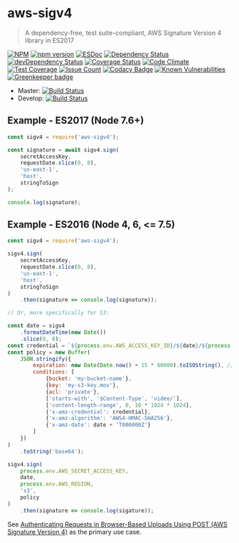 # aws-sigv4

> A dependency-free, test suite-compliant, AWS Signature Version 4 library in ES2017

[![NPM](https://nodei.co/npm/aws-sigv4.png?mini=true)](https://nodei.co/npm/aws-sigv4/)
[![npm version](https://badge.fury.io/js/aws-sigv4.svg)](https://badge.fury.io/js/aws-sigv4)
[![ESDoc](http://binoculars.github.io/aws-sigv4/esdoc/badge.svg)](http://binoculars.github.io/aws-sigv4/esdoc/)
[![Dependency Status](https://david-dm.org/binoculars/aws-sigv4.svg)](https://david-dm.org/binoculars/aws-sigv4)
[![devDependency Status](https://david-dm.org/binoculars/aws-sigv4/dev-status.svg)](https://david-dm.org/binoculars/aws-sigv4#info=devDependencies)
[![Coverage Status](https://coveralls.io/repos/binoculars/aws-sigv4/badge.svg?branch=master&service=github)](https://coveralls.io/github/binoculars/aws-sigv4?branch=master)
[![Code Climate](https://codeclimate.com/github/binoculars/aws-sigv4/badges/gpa.svg)](https://codeclimate.com/github/binoculars/aws-sigv4)
[![Test Coverage](https://codeclimate.com/github/binoculars/aws-sigv4/badges/coverage.svg)](https://codeclimate.com/github/binoculars/aws-sigv4/coverage)
[![Issue Count](https://codeclimate.com/github/binoculars/aws-sigv4/badges/issue_count.svg)](https://codeclimate.com/github/binoculars/aws-sigv4) 
[![Codacy Badge](https://api.codacy.com/project/badge/Grade/75a427334dad4aac843674b99bc40e8b)](https://www.codacy.com/app/barrett-harber/aws-sigv4?utm_source=github.com&amp;utm_medium=referral&amp;utm_content=binoculars/aws-sigv4&amp;utm_campaign=Badge_Grade)
[![Known Vulnerabilities](https://snyk.io/test/github/binoculars/aws-sigv4/badge.svg)](https://snyk.io/test/github/binoculars/aws-sigv4)
[![Greenkeeper badge](https://badges.greenkeeper.io/binoculars/aws-sigv4.svg)](https://greenkeeper.io/)

- Master: [![Build Status](https://travis-ci.org/binoculars/aws-sigv4.svg?branch=master)](https://travis-ci.org/binoculars/aws-sigv4)
- Develop: [![Build Status](https://travis-ci.org/binoculars/aws-sigv4.svg?branch=develop)](https://travis-ci.org/binoculars/aws-sigv4)

## Example - ES2017 (Node 7.6+)
```JavaScript
const sigv4 = require('aws-sigv4');

const signature = await sigv4.sign(
	secretAccessKey,
	requestDate.slice(0, 8),
	'us-east-1',
	'host',
	stringToSign
);

console.log(signature);
```

## Example - ES2016 (Node 4, 6, <= 7.5)
```JavaScript
const sigv4 = require('aws-sigv4');

sigv4.sign(
	secretAccessKey,
	requestDate.slice(0, 8),
	'us-east-1',
	'host',
	stringToSign
)
	.then(signature => console.log(signature));

// Or, more specifically for S3:

const date = sigv4
	.formatDateTime(new Date())
	.slice(0, 8);
const credential = `${process.env.AWS_ACCESS_KEY_ID}/${date}/${process.env.AWS_REGION}/s3/aws4_request`;
const policy = new Buffer(
	JSON.stringify({
		expiration: new Date(Date.now() + 15 * 60000).toISOString(), // 15 minutes from now
		conditions: [
			{bucket: 'my-bucket-name'},
			{key: 'my-s3-key.mov'},
			{acl: 'private'},
			['starts-with', '$Content-Type', 'video/'],
			['content-length-range', 0, 10 * 1024 * 1024],
			{'x-amz-credential': credential},
			{'x-amz-algorithm': 'AWS4-HMAC-SHA256'},
			{'x-amz-date': date + 'T000000Z'}
		]
	})
)
	.toString('base64');

sigv4.sign(
	process.env.AWS_SECRET_ACCESS_KEY,
	date,
	process.env.AWS_REGION,
	's3',
	policy
)
	.then(signature => console.log(sigature));
```

See [Authenticating Requests in Browser-Based Uploads Using POST (AWS Signature Version 4)](https://docs.aws.amazon.com/AmazonS3/latest/API/sigv4-UsingHTTPPOST.html) as the primary use case.
